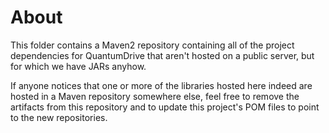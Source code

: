 # About #

This folder contains a Maven2 repository containing all of the project
dependencies for QuantumDrive that aren't hosted on a public server, but
for which we have JARs anyhow.

If anyone notices that one or more of the libraries hosted here indeed are
hosted in a Maven repository somewhere else, feel free to remove the artifacts
from this repository and to update this project's POM files to point to the
new repositories.